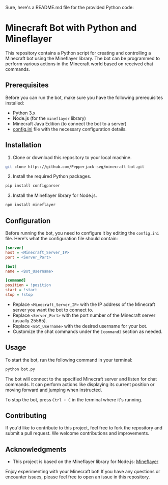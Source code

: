 Sure, here's a README.md file for the provided Python code:

# Minecraft Bot with Python and Mineflayer

This repository contains a Python script for creating and controlling a Minecraft bot using the Mineflayer library. The bot can be programmed to perform various actions in the Minecraft world based on received chat commands.

## Prerequisites

Before you can run the bot, make sure you have the following prerequisites installed:

- Python 3.x
- Node.js (for the `mineflayer` library)
- Minecraft Java Edition (to connect the bot to a server)
- [config.ini](#configuration) file with the necessary configuration details.

## Installation

1. Clone or download this repository to your local machine.

```bash
git clone https://github.com/Pepperjack-svg/minecraft-bot.git
```

2. Install the required Python packages.

```bash
pip install configparser
```

3. Install the Mineflayer library for Node.js.

```bash
npm install mineflayer
```

## Configuration

Before running the bot, you need to configure it by editing the `config.ini` file. Here's what the configuration file should contain:

```ini
[server]
host = <Minecraft_Server_IP>
port = <Server_Port>

[bot]
name = <Bot_Username>

[command]
position = !position
start = !start
stop = !stop
```

- Replace `<Minecraft_Server_IP>` with the IP address of the Minecraft server you want the bot to connect to.
- Replace `<Server_Port>` with the port number of the Minecraft server (usually 25565).
- Replace `<Bot_Username>` with the desired username for your bot.
- Customize the chat commands under the `[command]` section as needed.

## Usage

To start the bot, run the following command in your terminal:

```bash
python bot.py
```

The bot will connect to the specified Minecraft server and listen for chat commands. It can perform actions like displaying its current position or moving forward and jumping when instructed.

To stop the bot, press `Ctrl + C` in the terminal where it's running.

## Contributing

If you'd like to contribute to this project, feel free to fork the repository and submit a pull request. We welcome contributions and improvements.


## Acknowledgments

- This project is based on the Mineflayer library for Node.js: [Mineflayer](https://github.com/PrismarineJS/mineflayer)

Enjoy experimenting with your Minecraft bot! If you have any questions or encounter issues, please feel free to open an issue in this repository.
